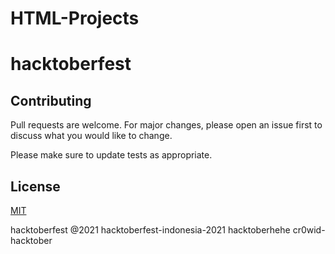 # HTML-Projects
# hacktoberfest

## Contributing
Pull requests are welcome. For major changes, please open an issue first to discuss what you would like to change.

Please make sure to update tests as appropriate.

## License
[MIT](https://choosealicense.com/licenses/mit/)

hacktoberfest @2021
hacktoberfest-indonesia-2021
hacktoberhehe
cr0wid-hacktober
